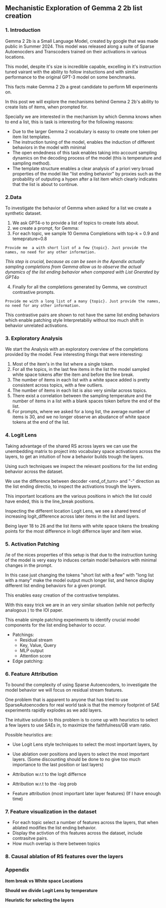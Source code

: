 ## Mechanistic Exploration of Gemma 2 2b list creation


### 1. Introduction

Gemma 2 2b is a Small Language Model, created by google that was made public in Summer 2024. This model was released along a suite of Sparse Autoenocders and Transcoders trained on their activations in various locations.


This model, despite it's size is incredible capable, excelling in it's instruction tuned vairant with the ability to follow instuctions and with similar performance to the original GPT-3 model on some benchmarks.


This facts make Gemma 2 2b a great candidate to perform MI experiments on.

In this post we will explore the mechanisms behind Gemma 2 2b's ability to create lists of items, when prompted for.

Specially we are interested in the mechanism by which Gemma knows when to end a list, this is task is interesting for the following reasons:

- Due to the larger Gemma 2 vocabulary is eassy to create one token per item list templates.
- The instruction tuning of the model, enables the induction of different behaviors in the model with minimal 
- The open endedness of this task enables taking into account sampling dynamics on the decoding process of the model (this is temperature and sampling method).
- The template structure enables a clear analysis of a priori very broad properties of the model like "list ending behavior" by proxies such as the probability of outputing a hypen after a list item which clearly indicates that the list is about to continue.



### 2.Data

To investigate the behavior of Gemma when asked for a list we create a synthetic dataset.


1) We ask GPT4-o to provide a list of topics to create lists about.
2) we create a prompt, for Gemma:
3) For each topic, we sample 10 Gemma Completions with top-k = 0.9 and temeprature=0.8

```
Provide me  a with short list of a few {topic}. Just provide the names, no need for any other information.

```
*This step is crucial, because as can be seen in the Apendix actually sampling completions from Gemma allow us to observe the actual dynamics of the list ending behavior when compared with List Gnerated by GPT4o*

4) Finally for all the completions generated by Gemma, we construct contrastive prompts.

```
Provide me with a long list of a many {topic}. Just provide the names, no need for any other information.
```
This contrastive pairs are shown to not have the same list ending behaviors which enable patching style Interpretabiliy without too much shift in behavior unrelated activations.



### 3. Exploratory Analysis

We start the Analysis with an exploratory overview of the completions provided by the model.
Few interesting things that were interesting:
1) Most of the item's in the list where a single token.
2) For all the topics, in the last few items in the list the model sampled white space tokens after the item and before the line break.
3) The number of items in each list with a white space added is pretty consistent across topics, with a few outliers.
4) The number of items in each list is also very similar across topics.
5) There exist a correlation between the sampling temperature and the number of items in a list with a blank spaces token before the end of the list.
6) For prompts, where we asked for a long list, the average number of items is 30, and we no longer observe an abudance of white space tokens at the end of the list.



### 4. Logit Lens


Taking advantage of the shared RS across layers we can use the unembedding matrix to project into vocabulary space activations across the layers, to get an intuition of how a behavior builds trough the layers.



Using such techniques we inspect the relevant positions for the list ending behavior across the dataset.

We use the difference between decoder <end_of_turn> and "-" direction as the list ending directio, to inspect the activations trough the layers.

This important locations are the various positions in which the list could have ended, this is the line_break positions.

Inspecting the different location Logit Lens, we see a shared trend of increasing logit_difference across later items in the list and layers.

Being layer 18 to 26 and the list items with white space tokens the breaking points for the most difference in logit differnce layer and item wise.





### 5. Activation Patching

/ie of the nices properties of this setup is that due to the instruction tuning of the model is very easy to induces certain model behaviors with minimal changes in the prompt.


In this case just changing the tokens "short list with a few" with "long list with a many" make the model output much longer list, and hence display different list ending behaviors for a given prompt.


This enables easy creation of the contrastive templates.



With this easy trick we are in an very similar situation (while not perfectly analogous ) to the IOI paper.

This enable simple patching experiments to identify crucial model components for the list ending behavior to occur.

- Patchings:
    - Residual stream
    - Key, Value, Query
    - MLP output
    - Attention score
- Edge patching:




### 6. Feature Attribution

To bound the complexity of using Sparse Autoencoders, to investigate the model behavior we will focus on residual stream features.

One problem that is apparent to anyone that has tried to use SparseAutoencoders for real world task is that the memory footprint of SAE experiments rapidly explodes as we add layers.

The intuitive solution to this problem is to come up with heuristics to select a few layers to use SAEs in, to maximize the faithfulness/GB vram ratio.

Possible heuristics are:

- Use Logit Lens style techniques to select the most important layers, by 
- Use ablation over positions and layers to select the most important layers. (Some discounting should be done to no give too much importance to the last position or last layers)



- Attribution w.r.t to the logit differnce
- Attribution w.r.t to the -log prob
- Feature attribution (most important later layer features) (If I have enough time)




### 7. Feature visualization in the dataset

- For each topic select a number of features across the layers, that when ablated modifies the list ending behavior.
- Display the activtion of this features across the dataset, include contrasitve pairs.
- How much overlap is there between topics



### 8. Causal ablation of RS features over the layers


### Appendix

**Item break vs White space Locations**

**Should we divide Logit Lens by temperature**

**Heuristic for selecting the layers**


